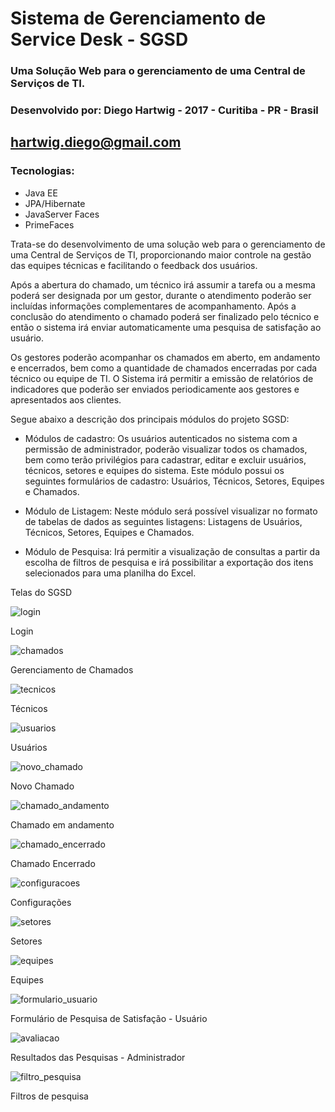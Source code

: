 # Sistema de Gerenciamento de Service Desk - SGSD
### Uma Solução Web para o gerenciamento de uma Central de Serviços de TI.
### Desenvolvido por: Diego Hartwig - 2017 - Curitiba - PR - Brasil
## hartwig.diego@gmail.com

### Tecnologias: 
* Java EE
* JPA/Hibernate 
* JavaServer Faces
* PrimeFaces

Trata-se do desenvolvimento de uma solução web para o gerenciamento de uma Central de Serviços de TI, proporcionando maior controle na gestão das equipes técnicas e facilitando o feedback dos usuários. 
	
Após a abertura do chamado, um técnico irá assumir a tarefa ou a mesma poderá ser designada por um gestor, durante o atendimento poderão ser incluídas informações complementares de acompanhamento. Após a conclusão do atendimento o chamado poderá ser finalizado pelo técnico e então o sistema irá enviar automaticamente uma pesquisa de satisfação ao usuário.

Os gestores poderão acompanhar os chamados em aberto, em andamento e encerrados, bem como a quantidade de chamados encerradas por cada técnico ou equipe de TI. O Sistema irá permitir a emissão de relatórios de indicadores que poderão ser enviados periodicamente aos gestores e apresentados aos clientes.

Segue abaixo a descrição dos principais módulos do projeto SGSD:

* Módulos de cadastro: Os usuários autenticados no sistema com a permissão de administrador, poderão visualizar todos os chamados, bem como terão privilégios para cadastrar, editar e excluir usuários, técnicos, setores e equipes do sistema. Este módulo possui os seguintes formulários de cadastro: Usuários, Técnicos, Setores, Equipes e Chamados.

* Módulo de Listagem: Neste módulo será possível visualizar no formato de tabelas de dados as seguintes listagens: Listagens de Usuários, Técnicos, Setores, Equipes e Chamados.

* Módulo de Pesquisa: Irá permitir a visualização de consultas a partir da escolha de filtros de pesquisa e irá possibilitar a exportação dos itens selecionados para uma planilha do Excel.

Telas do SGSD

![login](https://user-images.githubusercontent.com/14913257/32973287-c1bcdec4-cbdd-11e7-984c-14415ff723ab.png)

Login

![chamados](https://user-images.githubusercontent.com/14913257/32973382-414b943c-cbde-11e7-91f7-bb041cac49b5.png)

Gerenciamento de Chamados

![tecnicos](https://user-images.githubusercontent.com/14913257/32973446-abbf4caa-cbde-11e7-8c81-26eab2c58537.png)

Técnicos

![usuarios](https://user-images.githubusercontent.com/14913257/32973481-de715986-cbde-11e7-8a77-7e3aff91d2a3.png)

Usuários

![novo_chamado](https://user-images.githubusercontent.com/14913257/32973508-05516e92-cbdf-11e7-9daa-cc0e9e674346.png)

Novo Chamado

![chamado_andamento](https://user-images.githubusercontent.com/14913257/32973706-4b074f00-cbe0-11e7-8cd5-4182a54d3c94.png)

Chamado em andamento

![chamado_encerrado](https://user-images.githubusercontent.com/14913257/32973735-741426fc-cbe0-11e7-9d39-89dbcf4baadd.png)

Chamado Encerrado

![configuracoes](https://user-images.githubusercontent.com/14913257/32973555-3e579d4c-cbdf-11e7-83e0-0ee8cc9a0147.png)

Configurações

![setores](https://user-images.githubusercontent.com/14913257/32973582-66c3cba2-cbdf-11e7-888a-8c2bbc4b3fe9.png)

Setores

![equipes](https://user-images.githubusercontent.com/14913257/32973620-9bc1f50e-cbdf-11e7-873c-a9232ab40eb8.png)

Equipes

![formulario_usuario](https://user-images.githubusercontent.com/14913257/32973642-c5ca4450-cbdf-11e7-8e2f-36def1946152.png)

Formulário de Pesquisa de Satisfação - Usuário

![avaliacao](https://user-images.githubusercontent.com/14913257/32973653-e8da5ff2-cbdf-11e7-9f33-963dbc1914ca.png)

Resultados das Pesquisas - Administrador

![filtro_pesquisa](https://user-images.githubusercontent.com/14913257/32973680-1878fcbe-cbe0-11e7-8e8d-550bd4e45596.png)

Filtros de pesquisa













